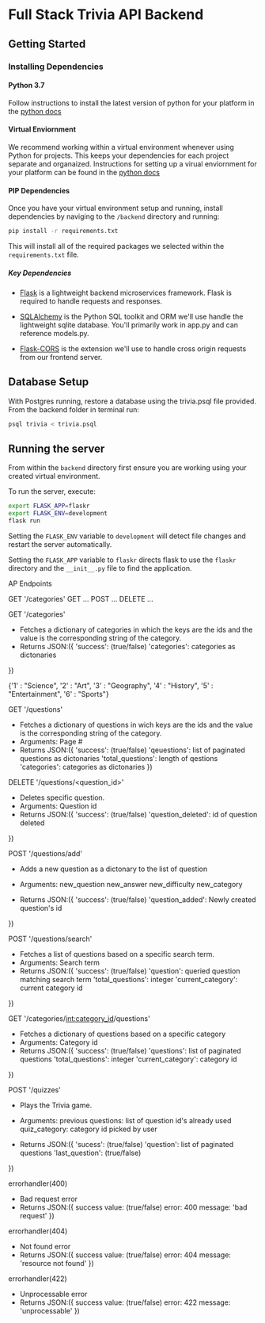 # Full Stack Trivia API Backend

## Getting Started

### Installing Dependencies

#### Python 3.7

Follow instructions to install the latest version of python for your platform in the [python docs](https://docs.python.org/3/using/unix.html#getting-and-installing-the-latest-version-of-python)

#### Virtual Enviornment

We recommend working within a virtual environment whenever using Python for projects. This keeps your dependencies for each project separate and organaized. Instructions for setting up a virual enviornment for your platform can be found in the [python docs](https://packaging.python.org/guides/installing-using-pip-and-virtual-environments/)

#### PIP Dependencies

Once you have your virtual environment setup and running, install dependencies by naviging to the `/backend` directory and running:

```bash
pip install -r requirements.txt
```

This will install all of the required packages we selected within the `requirements.txt` file.

##### Key Dependencies

- [Flask](http://flask.pocoo.org/)  is a lightweight backend microservices framework. Flask is required to handle requests and responses.

- [SQLAlchemy](https://www.sqlalchemy.org/) is the Python SQL toolkit and ORM we'll use handle the lightweight sqlite database. You'll primarily work in app.py and can reference models.py. 

- [Flask-CORS](https://flask-cors.readthedocs.io/en/latest/#) is the extension we'll use to handle cross origin requests from our frontend server. 

## Database Setup
With Postgres running, restore a database using the trivia.psql file provided. From the backend folder in terminal run:
```bash
psql trivia < trivia.psql
```

## Running the server

From within the `backend` directory first ensure you are working using your created virtual environment.

To run the server, execute:

```bash
export FLASK_APP=flaskr
export FLASK_ENV=development
flask run
```

Setting the `FLASK_ENV` variable to `development` will detect file changes and restart the server automatically.

Setting the `FLASK_APP` variable to `flaskr` directs flask to use the `flaskr` directory and the `__init__.py` file to find the application. 



AP Endpoints

GET '/categories'
GET ...
POST ...
DELETE ...

GET '/categories'

- Fetches a dictionary of categories in which the keys are the ids and the value is the corresponding string of the category.
- Returns JSON:({
    'success': (true/false)
    'categories': categories as dictonaries

})
    

{'1' : "Science",
'2' : "Art",
'3' : "Geography",
'4' : "History",
'5' : "Entertainment",
'6' : "Sports"}

GET '/questions'

- Fetches a dictionary of questions in wich keys are the ids and the   value is the corresponding string of the category.
- Arguments: Page #
- Returns JSON:({
    'success': (true/false)
    'qeuestions': list of paginated questions as dictonaries
    'total_questions': length of qestions
    'categories': categories as dictonaries
})


DELETE '/questions/<question_id>'

- Deletes specific question.
- Arguments: Question id
- Returns JSON:({
    'success': (true/false)
    'question_deleted': id of question deleted

})
    

POST '/questions/add'

-  Adds a new question as a dictonary to the list of question
- Arguments: 
    new_question
    new_answer
    new_difficulty
    new_category

- Returns JSON:({
    'success': (true/false)
    'question_added': Newly created question's id

})
    

POST '/questions/search'

- Fetches a list of questions based on a specific search term.
- Arguments: Search term
- Returns JSON:({
    'success': (true/false)
    'question': queried question matching search term
    'total_questions': integer
    'current_category': current category id

})
    

GET '/categories/<int:category_id>/questions'

- Fetches a dictionary of questions based on a specific category
- Arguments: Category id
- Returns JSON:({
    'success': (true/false)
    'questions': list of paginated questions
    'total_questions': integer
    'current_category': category id

})
    

POST '/quizzes'

- Plays the Trivia game.
- Arguments:
    previous questions: list of question id's already used
    quiz_category: category id picked by user

- Returns JSON:({
    'sucess': (true/false)
    'question': list of paginated questions
    'last_question': (true/false)

})
    

errorhandler(400)

- Bad request error
- Returns JSON:({
    success value: (true/false)
    error: 400
    message: 'bad request'
})

errorhandler(404)

- Not found error
- Returns JSON:({
    success value: (true/false)
    error: 404
    message: 'resource not found'
})

errorhandler(422)

- Unprocessable error
- Returns JSON:({
    success value: (true/false)
    error: 422
    message: 'unprocessable'
})

